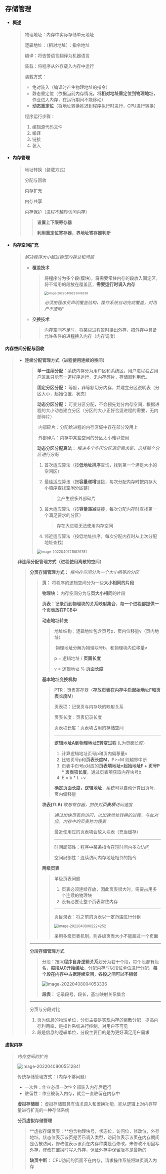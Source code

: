 ## 存储管理

- #### **概述**

  > 物理地址：内存中实际存储单元地址
  >
  > 逻辑地址：（相对地址）：指令地址
  >
  > 编译：将告警语言翻译为机器语言
  >
  > 装载：将程序从外存载入内存中运行
  >
  > 装载方式：
  >
  > - 绝对装入（编译时产生物理地址的指令）
  > - 静态重定位（依据当前内存情况，将**相对地址重定位到物理地址**，作业进入内存，在运行期间不能移动）
  > - **动态重定位**（将地址转换推迟到程序执行时进行，CPU进行转换）
  >
  > 程序运行步骤：
  >
  > 1. 编辑源代码文件
  > 2. 编译
  > 3. 链接
  > 4. 装入

- #### **内存管理**

  > 地址转换（装载方式）
  >
  > 分配与回收
  >
  > 内存扩充
  >
  > 内存共享
  >
  > 内存保护（进程不越界访问内存）
  >
  > > **设置上下限寄存器**
  > >
  > > **利用重定位寄存器，界地址寄存器判断**

- #### **内存空间扩充**

  >  _解决程序大小超过物理内存总和问题_
  >
  > - **覆盖技术** 
  >
  >   > 将程序分为多个段(模块)，将需要常住内存的段放入固定区，将不常用的段放在覆盖区，**需要运行时调入内存**
  >   >
  >   > <img src="image-20220406233046238.png" alt="image-20220406233046238" style="zoom:67%;" />  
  >   >
  >   > *必须由程序员声明覆盖结构，操作系统自动完成覆盖，对用户不透明**
  >
  > - **交换技术** 
  >
  >   > 内存空间不足时，将某些进程暂时换出外存，把外存中具备允许条件的进程换入内存（内存调度）
  >   >

#### **内存空间分配与回收**

> - **连续分配管理方式（进程使用连续的空间）**
>
>   > **单一连续分配**：系统内存分为用户区和系统区，用户进程独占用户区且只能有一道程序运行，无内存碎片，存储器利用低。
>   >
>   > 
>   >
>   > **固定分区分配：** 等额，非等额切分内存，并建立分区说明表（分区大小，起始位置，状态）
>   >
>   > 
>   >
>   > **动态分区分配：** 可变分区分配，不会预先划分内存空间，根据进程的大小动态建立分区（分区的大小正好合适进程的需要，无内部碎片）
>   >
>   > ​	内部碎片：分配给进程的内存区域中存在部分没用上
>   >
>   > ​	外部碎片：内存中某些空闲的分区太小难以使用
>   >
>   >  
>   >
>   >  **动态分区分配算法：** _解决多个空闲分区满足需求是，选择那个分区进行分配_
>   >
>   > 1. 首次适应算法（按**低地址排序**查询，找到第一个满足大小的空闲区）
>   >
>   > 2. 最佳适应算法（按**容量递增**链接，每次分配内存时按内存大小顺序查找空闲分区链）
>   >
>   >    > 会产生很多外部碎片
>   >
>   > 3. 最大适应算法（按**容量递减**链接，每次分配内存时查找第一个满足要求的分区）
>   >
>   >    > 存在大进程无法使用内存空间
>   >
>   > 4. 邻近适应算法（按低地址排序，每次分配内存时从上次分配地址查找）
>   >
>   > <img src="image-20220407215829781.png" alt="image-20220407215829781" style="zoom:80%;" />  
>
> **非连续分配管理方式（进程使用离散的空间）**
>
>   > **分页存储管理方式：** _将内存空间分为一个大小相等的分区_
>   >
>   > > **页：** 将程序的逻辑空间分为一些**大小相同的片段**
>   > >
>   > > **物理块：** 内存空间分为与**页大小相同**的片段
>   > >
>   > > **页表：**__记录页到物理块的关系映射集合__，**每一个进程都提供一个页表放在PCB中**
>   > >
>   > > **动态地址转变**
>   > >
>   > > >地址结构：逻辑地址包含页号p，页内位移量v（页内地址）
>   > > >
>   > > >​                   物理地址分解为物理块号b，和物理块内位移量v
>   > > >
>   > > >p = 逻辑地址 / **页面长度**
>   > > >
>   > > >v = 逻辑地址 % **页面长度**
>   > >
>   > > **基本地址变换机构**
>   > >
>   > > > PTR：页表寄存器（**存放页表在内存中启起始地址F和页表长度M**）
>   > > >
>   > > > 页表项：记录页与内存块的映射关系
>   > > >
>   > > > 页表长度：页表记录长度
>   > > >
>   > > > 页表项长度：页表项占用的存储空间
>   > > >
>   > > > ---
>   > > >
>   > > > **逻辑地址A到物理地址E转变过程** (L为页面长度)
>   > > >
>   > > > 1. 计算逻辑地址页号p和页内偏移量v
>   > > > 2. 比较页号p和**页表长度M**，P>=M 则越界中断
>   > > > 3. 页表中页号p对应的**页表项地址=起始地址F + 页号P * 页表项长度**，通过页表项获取内存块号b
>   > > > 4. E = b * L +v
>   > > >
>   > > >  **确定页面长度，逻辑地址**，系统可以自动计算出页号，页内偏移量
>   > > >
>   > > > 
>   > >
>   > > **块表(TLB)**   _联想寄存器，加快对**页表项**访问速度_
>   > >
>   > > > *通过加快页表的访问，以加速地址转换的过程，与此对应，内存中的页表称为慢表*
>   > > >
>   > > > 最近使用过的页表项会放入块表（充当缓存）
>   > > >
>   > > > ---
>   > > >
>   > > > 时间局部性：程序中某条指令在短时间内多次访问
>   > > >
>   > > > 空间局部性：连续访问内存地址相邻的指令
>   > >
>   > > **两级页表**
>   > >
>   > > > 单级页表问题
>   > > >
>   > > > 1. 页表必须连续存放，因此页表很大时，需要占用多个连续的物理块
>   > > > 2. 没有必要让整个页表常住内存
>   > > >
>   > > > ---
>   > > >
>   > > > 页目录表：将之前的页表以一定范围进行分组
>   > > >
>   > > > <img src="image-20220408002224252.png" alt="image-20220408002224252" style="zoom:80%;" />  
>   > > >
>   > > > 采用多级页表机制，则各级页表大小不能超过一个页面
>   >
>   > ---
>   >
>   > **分段存储管理方式**
>   >
>   > > 分段：按照**程序自身逻辑关系**划分为若干个段，每个段都有段名，**每段从0开始编址**，分配内存时以段位单位进行分配，**每个段在内存中占据连续空间，各段之间可以不相邻**
>   > >
>   > > ![image-20220408004053336](image-20220408004053336.png) 
>   > >
>   > > **段表：** 记录段号，段长，基址映射关系集合
>   >
>   > ---
>   >
>   > 分页与分段对比
>   >
>   > 1. 页为信息的物理单位，分页主要是实现内存的离散分配，提高内存利用率，是操作系统进行控制，对用户不可见
>   > 2. 段是信息的逻辑单位，分段主要目的是为更好满足用户需求
>

#### **虚拟内存**

> *内存空间的扩充*
>
> ![image-20220408005512841](image-20220408005512841.png) 
>
> 传统存储管理方式：（内存不够问题）
>
> - 一次性：作业必须一次性全部装入内存后运行
> - 驻留性：作业被装入内存，就会一直驻留在内存中
>
> **虚拟存储器：** 虚拟存储器具有请求调入和置换功能，能从逻辑上对内存容量进行扩充的一种存储系统
>
> **分页虚拟存储管理**
>
> > **虚拟存储页表：**包含物理块号，状态位，访问位，修改位，外存地址。状态位表示该页是否已调入类型，访问位表示该页在内存期间是否被访问，修改位表示该页在内存种类是否修改，未修改不用回写外存，修改在置换时写入外存，保证外存中保留版本是最新的
> >
> > **缺页中断：** CPU访问的页面不在内存，请求操作系统将缺页调入内存
> >
> > 

